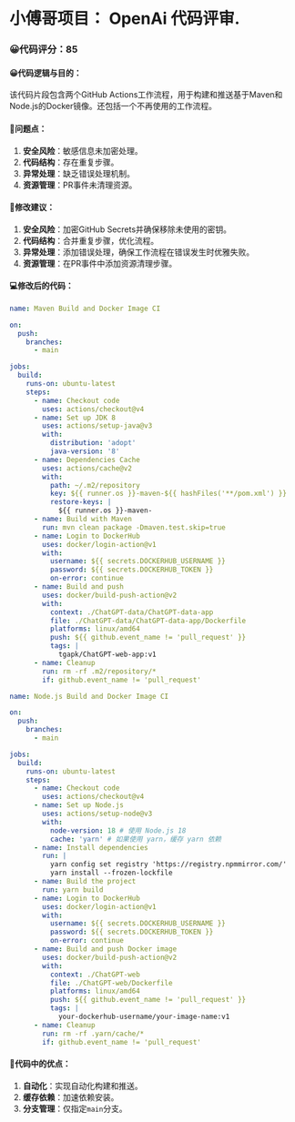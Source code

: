 # 小傅哥项目： OpenAi 代码评审.
### 😀代码评分：85
#### 😀代码逻辑与目的：
该代码片段包含两个GitHub Actions工作流程，用于构建和推送基于Maven和Node.js的Docker镜像。还包括一个不再使用的工作流程。

#### 🤔问题点：
1. **安全风险**：敏感信息未加密处理。
2. **代码结构**：存在重复步骤。
3. **异常处理**：缺乏错误处理机制。
4. **资源管理**：PR事件未清理资源。

#### 🎯修改建议：
1. **安全风险**：加密GitHub Secrets并确保移除未使用的密钥。
2. **代码结构**：合并重复步骤，优化流程。
3. **异常处理**：添加错误处理，确保工作流程在错误发生时优雅失败。
4. **资源管理**：在PR事件中添加资源清理步骤。

#### 💻修改后的代码：
```yaml
name: Maven Build and Docker Image CI

on:
  push:
    branches:
      - main

jobs:
  build:
    runs-on: ubuntu-latest
    steps:
      - name: Checkout code
        uses: actions/checkout@v4
      - name: Set up JDK 8
        uses: actions/setup-java@v3
        with:
          distribution: 'adopt'
          java-version: '8'
      - name: Dependencies Cache
        uses: actions/cache@v2
        with:
          path: ~/.m2/repository
          key: ${{ runner.os }}-maven-${{ hashFiles('**/pom.xml') }}
          restore-keys: |
            ${{ runner.os }}-maven-
      - name: Build with Maven
        run: mvn clean package -Dmaven.test.skip=true
      - name: Login to DockerHub
        uses: docker/login-action@v1 
        with:
          username: ${{ secrets.DOCKERHUB_USERNAME }}
          password: ${{ secrets.DOCKERHUB_TOKEN }}
          on-error: continue
      - name: Build and push
        uses: docker/build-push-action@v2
        with:
          context: ./ChatGPT-data/ChatGPT-data-app
          file: ./ChatGPT-data/ChatGPT-data-app/Dockerfile
          platforms: linux/amd64
          push: ${{ github.event_name != 'pull_request' }}
          tags: |
            tgapk/ChatGPT-web-app:v1
      - name: Cleanup
        run: rm -rf .m2/repository/*
        if: github.event_name != 'pull_request'

name: Node.js Build and Docker Image CI

on:
  push:
    branches:
      - main

jobs:
  build:
    runs-on: ubuntu-latest
    steps:
      - name: Checkout code
        uses: actions/checkout@v4
      - name: Set up Node.js
        uses: actions/setup-node@v3
        with:
          node-version: 18 # 使用 Node.js 18
          cache: 'yarn' # 如果使用 yarn，缓存 yarn 依赖
      - name: Install dependencies
        run: |
          yarn config set registry 'https://registry.npmmirror.com/'
          yarn install --frozen-lockfile
      - name: Build the project
        run: yarn build
      - name: Login to DockerHub
        uses: docker/login-action@v1
        with:
          username: ${{ secrets.DOCKERHUB_USERNAME }}
          password: ${{ secrets.DOCKERHUB_TOKEN }}
          on-error: continue
      - name: Build and push Docker image
        uses: docker/build-push-action@v2
        with:
          context: ./ChatGPT-web
          file: ./ChatGPT-web/Dockerfile
          platforms: linux/amd64
          push: ${{ github.event_name != 'pull_request' }}
          tags: |
            your-dockerhub-username/your-image-name:v1
      - name: Cleanup
        run: rm -rf .yarn/cache/*
        if: github.event_name != 'pull_request'
```

#### 🌟代码中的优点：
1. **自动化**：实现自动化构建和推送。
2. **缓存依赖**：加速依赖安装。
3. **分支管理**：仅指定`main`分支。